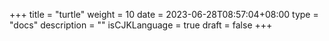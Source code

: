 +++
title = "turtle"
weight = 10
date = 2023-06-28T08:57:04+08:00
type = "docs"
description = ""
isCJKLanguage = true
draft = false
+++